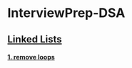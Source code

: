 # InterviewPrep-DSA

## [Linked Lists](https://github.com/bhaskarakhil29/InterviewPrep-DSA/tree/main/LinkedLists)
#### [1. remove loops](https://github.com/bhaskarakhil29/InterviewPrep-DSA/blob/main/LinkedLists/removeLoopGFG.cpp)
